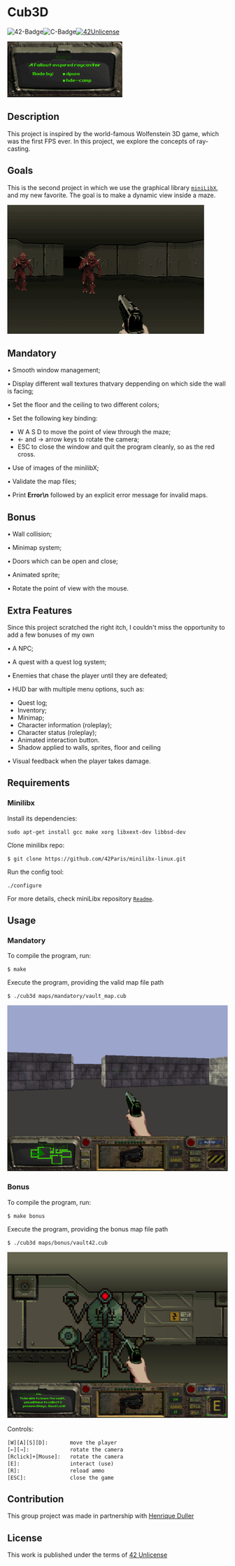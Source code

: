 # Cub3D

![42-Badge](https://img.shields.io/badge/%C3%89cole-42SP-blue)![C-Badge](https://img.shields.io/badge/Language-C-lightgrey)[![42Unlicense](https://img.shields.io/badge/License-42Unlicense-yellowgreen)](https://github.com/gcamerli/42unlicense)

<img src="https://github.com/dpiza/resources/blob/master/gifs/nuk3d_menu.gif?raw=true"/>


## Description

This project is inspired by the world-famous Wolfenstein 3D game, which was the first FPS ever. In this project, we explore the concepts of ray-casting.

## Goals

This is the second project in which we use the graphical library [`miniLibX`](https://github.com/42Paris/minilibx-linux), and my new favorite.
The goal is to make a dynamic view inside a maze.

<img src="https://github.com/dpiza/resources/blob/master/gifs/nuk3d_.gif?raw=true"/>

## Mandatory

• Smooth window management;

• Display different wall textures thatvary deppending on which side the wall is facing;

• Set the floor and the ceiling to two different colors;

• Set the following key binding:
   - W A S D to move the point of view through the maze;
   - ← and → arrow keys to rotate the camera;
   - ESC to close the window and quit the program cleanly, so as the red cross.

• Use of images of the minilibX;

• Validate the map files;

• Print **Error\n** followed by an explicit error message for invalid maps.

## Bonus

• Wall collision;

• Minimap system;

• Doors which can be open and close;

• Animated sprite;

• Rotate the point of view with the mouse.

## Extra Features

Since this project scratched the right itch, I couldn't miss the opportunity to add a few bonuses of my own

• A NPC;

• A quest with a quest log system;

• Enemies that chase the player until they are defeated;

• HUD bar with multiple menu options, such as:
   - Quest log;
   - Inventory;
   - Minimap;
   - Character information (roleplay);
   - Character status (roleplay);
   - Animated interaction button.
   - Shadow applied to walls, sprites, floor and ceiling

• Visual feedback when the player takes damage.


## Requirements

### Minilibx
Install its dependencies:

```
sudo apt-get install gcc make xorg libxext-dev libbsd-dev
```
Clone minilibx repo:
```
$ git clone https://github.com/42Paris/minilibx-linux.git
```
Run the config tool:
```
./configure
```
For more details, check miniLibx repository [`Readme`](https://github.com/42Paris/minilibx-linux).

## Usage

### Mandatory

To compile the program, run:

```
$ make
```

Execute the program, providing the valid map file path
```
$ ./cub3d maps/mandatory/vault_map.cub
```
<img src="https://github.com/dpiza/resources/blob/master/imgs/mandatory.png?raw=true"/>


### Bonus

To compile the program, run:

```
$ make bonus
```

Execute the program, providing the bonus map file path
```
$ ./cub3d maps/bonus/vault42.cub
```
<img src="https://github.com/dpiza/resources/blob/master/imgs/bonus.png?raw=true"/>

Controls:
```
[W][A][S][D]: 		move the player
[←][→]:				rotate the camera
[Rclick]+[Mouse]:	rotate the camera
[E]:				interact (use)
[R]:				reload ammo
[ESC]:				close the game
```

## Contribution

This group project was made in partnership with [Henrique Duller](https://github.com/HcDuller)

## License

This work is published under the terms of [42 Unlicense](https://github.com/gcamerli/42unlicense)
